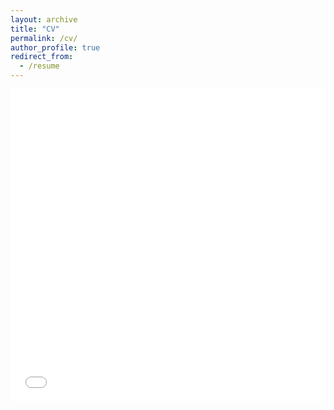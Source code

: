 ```yaml
---
layout: archive
title: "CV"
permalink: /cv/
author_profile: true
redirect_from:
  - /resume
---
```


<iframe src="/files/Linli_Zhu_CV.pdf" width="100%" height="500" frameborder="no" border="0" marginwidth="0" marginheight="0"></iframe>


